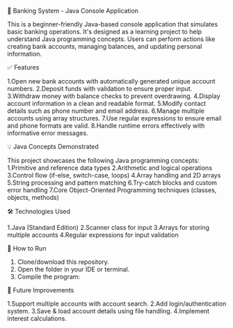 🏦 Banking System - Java Console Application

This is a beginner-friendly Java-based console application that simulates basic banking operations. It's designed as a learning project to help understand Java programming concepts. Users can perform actions like creating bank accounts, managing balances, and updating personal information.

✅ Features

1.Open new bank accounts with automatically generated unique account numbers.
2.Deposit funds with validation to ensure proper input.
3.Withdraw money with balance checks to prevent overdrawing.
4.Display account information in a clean and readable format.
5.Modify contact details such as phone number and email address.
6.Manage multiple accounts using array structures.
7.Use regular expressions to ensure email and phone formats are valid.
8.Handle runtime errors effectively with informative error messages.


💡 Java Concepts Demonstrated

This project showcases the following Java programming concepts:
1.Primitive and reference data types
2.Arithmetic and logical operations
3.Control flow (if-else, switch-case, loops)
4.Array handling and 2D arrays
5.String processing and pattern matching
6.Try-catch blocks and custom error handling
7.Core Object-Oriented Programming techniques (classes, objects, methods)


🛠 Technologies Used

1.Java (Standard Edition)
2.Scanner class for input
3.Arrays for storing multiple accounts
4.Regular expressions for input validation


🚀 How to Run

1. Clone/download this repository.
2. Open the folder in your IDE or terminal.
3. Compile the program:


🎯 Future Improvements

1.Support multiple accounts with account search.
2.Add login/authentication system.
3.Save & load account details using file handling.
4.Implement interest calculations.
